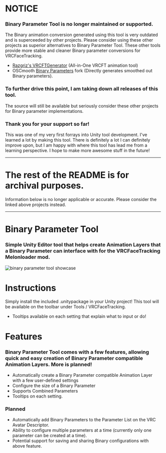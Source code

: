 # NOTICE
### **Binary Parameter Tool is no longer maintained or supported.** 

The Binary animation conversion generated using this tool is 
very outdated and is superceeded by other projects. Please consider using 
these other projects as superior alternatives to Binary Parameter Tool. 
These other tools provide more stable and cleaner Binary parameter conversions 
for VRCFaceTracking.

* [Razgriz's VRCFTGenerator](https://github.com/rrazgriz/VRCFTGenerator) (All-in-One VRCFT animation tool)
* OSCmooth [Binary Parameters](https://github.com/Adjerry91/OSCmooth/releases/tag/V1.1.1-BETA) fork (Directly generates smoothed out Binary parameters).

### To further drive this point, I am taking down all releases of this tool. 
The source will still be available but 
seriously consider these other projects for Binary parameter implementations. 

### Thank you for your support so far! 
This was one of my very first forrays into Unity tool development. I've learned a lot 
by making this tool. There is definitely a lot I can definitely improve upon, but I am happy with where this tool has 
lead me from a learning perspective. I hope to make more awesome stuff in the future!

***

# **The rest of the README is for archival purposes.**
Information below is no longer applicable or accurate. Please consider the linked above projects instead.

***

# Binary Parameter Tool
### Simple Unity Editor tool that helps create Animation Layers that a Binary Parameter can interface with for the VRCFaceTracking Melonloader mod.

![binary parameter tool showcase](https://user-images.githubusercontent.com/74634856/148631235-9653f177-b818-4241-b13f-86892bfd6317.gif)

# **Instructions**
Simply install the included .unitypackage in your Unity project! This tool will be available on the toolbar under Tools / VRCFaceTracking.
* Tooltips available on each setting that explain what to input or do!

# **Features**
### Binary Parameter Tool comes with a few features, allowing quick and easy creation of Binary Parameter compatible Animation Layers. More is planned!

* Automatically create a Binary Parameter compatible Animation Layer with a few user-defined settings
* Configure the size of a Binary Parameter
* Supports Combined Parameters
* Tooltips on each setting.

### **Planned**
* Automatically add Binary Parameters to the Parameter List on the VRC Avatar Descriptor.
* Ability to configure multiple parameters at a time (currently only one parameter can be created at a time).
* Potential support for saving and sharing Binary configurations with above feature.
